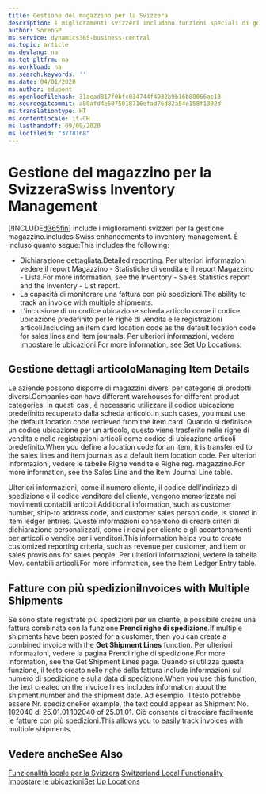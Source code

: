 ```yaml
---
title: Gestione del magazzino per la Svizzera
description: I miglioramenti svizzeri includono funzioni speciali di gestione magazzino.
author: SorenGP
ms.service: dynamics365-business-central
ms.topic: article
ms.devlang: na
ms.tgt_pltfrm: na
ms.workload: na
ms.search.keywords: ''
ms.date: 04/01/2020
ms.author: edupont
ms.openlocfilehash: 31aead817f0bfc034744f4932b9b16b88066ac13
ms.sourcegitcommit: a80afd4e5075018716efad76d82a54e158f1392d
ms.translationtype: HT
ms.contentlocale: it-CH
ms.lasthandoff: 09/09/2020
ms.locfileid: "3778168"
---
```

# <a name="swiss-inventory-management"></a><span data-ttu-id="b68b4-103">Gestione del magazzino per la Svizzera</span><span class="sxs-lookup"><span data-stu-id="b68b4-103">Swiss Inventory Management</span></span>
[!INCLUDE[d365fin](../../includes/d365fin_md.md)] <span data-ttu-id="b68b4-104">include i miglioramenti svizzeri per la gestione magazzino.</span><span class="sxs-lookup"><span data-stu-id="b68b4-104">includes Swiss enhancements to inventory management.</span></span> <span data-ttu-id="b68b4-105">È incluso quanto segue:</span><span class="sxs-lookup"><span data-stu-id="b68b4-105">This includes the following:</span></span>  

- <span data-ttu-id="b68b4-106">Dichiarazione dettagliata.</span><span class="sxs-lookup"><span data-stu-id="b68b4-106">Detailed reporting.</span></span>  <span data-ttu-id="b68b4-107">Per ulteriori informazioni vedere il report Magazzino - Statistiche di vendita e il report Magazzino - Lista.</span><span class="sxs-lookup"><span data-stu-id="b68b4-107">For more information, see the Inventory - Sales Statistics report and the Inventory - List report.</span></span>  
- <span data-ttu-id="b68b4-108">La capacità di monitorare una fattura con più spedizioni.</span><span class="sxs-lookup"><span data-stu-id="b68b4-108">The ability to track an invoice with multiple shipments.</span></span>  
- <span data-ttu-id="b68b4-109">L'inclusione di un codice ubicazione scheda articolo come il codice ubicazione predefinito per le righe di vendita e le registrazioni articoli.</span><span class="sxs-lookup"><span data-stu-id="b68b4-109">Including an item card location code as the default location code for sales lines and item journals.</span></span> <span data-ttu-id="b68b4-110">Per ulteriori informazioni, vedere [Impostare le ubicazioni](../../inventory-how-setup-locations.md).</span><span class="sxs-lookup"><span data-stu-id="b68b4-110">For more information, see [Set Up Locations](../../inventory-how-setup-locations.md).</span></span>

## <a name="managing-item-details"></a><span data-ttu-id="b68b4-111">Gestione dettagli articolo</span><span class="sxs-lookup"><span data-stu-id="b68b4-111">Managing Item Details</span></span>  
<span data-ttu-id="b68b4-112">Le aziende possono disporre di magazzini diversi per categorie di prodotti diversi.</span><span class="sxs-lookup"><span data-stu-id="b68b4-112">Companies can have different warehouses for different product categories.</span></span> <span data-ttu-id="b68b4-113">In questi casi, è necessario utilizzare il codice ubicazione predefinito recuperato dalla scheda articolo.</span><span class="sxs-lookup"><span data-stu-id="b68b4-113">In such cases, you must use the default location code retrieved from the item card.</span></span> <span data-ttu-id="b68b4-114">Quando si definisce un codice ubicazione per un articolo, questo viene trasferito nelle righe di vendita e nelle registrazioni articoli come codice di ubicazione articoli predefinito.</span><span class="sxs-lookup"><span data-stu-id="b68b4-114">When you define a location code for an item, it is transferred to the sales lines and item journals as a default item location code.</span></span> <span data-ttu-id="b68b4-115">Per ulteriori informazioni, vedere le tabelle Righe vendite e Righe reg. magazzino.</span><span class="sxs-lookup"><span data-stu-id="b68b4-115">For more information, see the Sales Line and the Item Journal Line table.</span></span>  

<span data-ttu-id="b68b4-116">Ulteriori informazioni, come il numero cliente, il codice dell'indirizzo di spedizione e il codice venditore del cliente, vengono memorizzate nei movimenti contabili articoli.</span><span class="sxs-lookup"><span data-stu-id="b68b4-116">Additional information, such as customer number, ship-to address code, and customer sales person code, is stored in item ledger entries.</span></span> <span data-ttu-id="b68b4-117">Queste informazioni consentono di creare criteri di dichiarazione personalizzati, come i ricavi per cliente e gli accantonamenti per articoli o vendite per i venditori.</span><span class="sxs-lookup"><span data-stu-id="b68b4-117">This information helps you to create customized reporting criteria, such as revenue per customer, and item or sales provisions for sales people.</span></span> <span data-ttu-id="b68b4-118">Per ulteriori informazioni, vedere la tabella Mov. contabili articoli.</span><span class="sxs-lookup"><span data-stu-id="b68b4-118">For more information, see the Item Ledger Entry table.</span></span>  

## <a name="invoices-with-multiple-shipments"></a><span data-ttu-id="b68b4-119">Fatture con più spedizioni</span><span class="sxs-lookup"><span data-stu-id="b68b4-119">Invoices with Multiple Shipments</span></span>  
<span data-ttu-id="b68b4-120">Se sono state registrate più spedizioni per un cliente, è possibile creare una fattura combinata con la funzione **Prendi righe di spedizione**.</span><span class="sxs-lookup"><span data-stu-id="b68b4-120">If multiple shipments have been posted for a customer, then you can create a combined invoice with the **Get Shipment Lines** function.</span></span> <span data-ttu-id="b68b4-121">Per ulteriori informazioni, vedere la pagina Prendi righe di spedizione.</span><span class="sxs-lookup"><span data-stu-id="b68b4-121">For more information, see the Get Shipment Lines page.</span></span> <span data-ttu-id="b68b4-122">Quando si utilizza questa funzione, il testo creato nelle righe della fattura include informazioni sul numero di spedizione e sulla data di spedizione.</span><span class="sxs-lookup"><span data-stu-id="b68b4-122">When you use this function, the text created on the invoice lines includes information about the shipment number and the shipment date.</span></span> <span data-ttu-id="b68b4-123">Ad esempio, il testo potrebbe essere Nr. spedizione</span><span class="sxs-lookup"><span data-stu-id="b68b4-123">For example, the text could appear as Shipment No.</span></span> <span data-ttu-id="b68b4-124">102040 di 25.01.01.</span><span class="sxs-lookup"><span data-stu-id="b68b4-124">102040 of 25.01.01.</span></span> <span data-ttu-id="b68b4-125">Ciò consente di tracciare facilmente le fatture con più spedizioni.</span><span class="sxs-lookup"><span data-stu-id="b68b4-125">This allows you to easily track invoices with multiple shipments.</span></span>  

## <a name="see-also"></a><span data-ttu-id="b68b4-126">Vedere anche</span><span class="sxs-lookup"><span data-stu-id="b68b4-126">See Also</span></span>  
 <span data-ttu-id="b68b4-127">[Funzionalità locale per la Svizzera](switzerland-local-functionality.md) </span><span class="sxs-lookup"><span data-stu-id="b68b4-127">[Switzerland Local Functionality](switzerland-local-functionality.md) </span></span>  
 [<span data-ttu-id="b68b4-128">Impostare le ubicazioni</span><span class="sxs-lookup"><span data-stu-id="b68b4-128">Set Up Locations</span></span>](../../inventory-how-setup-locations.md)
